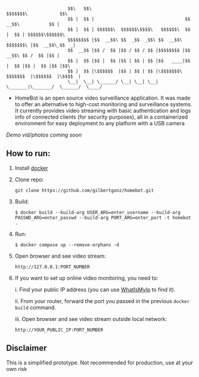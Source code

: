 ```
                       $$\   $$\                                   $$$$$$$\            $$\     
                       $$ |  $$ |                                  $$  __$$\           $$ |    
                       $$ |  $$ | $$$$$$\  $$$$$$\$$$$\   $$$$$$\  $$ |  $$ | $$$$$$\$$$$$$\   
                       $$$$$$$$ |$$  __$$\ $$  _$$  _$$\ $$  __$$\ $$$$$$$\ |$$  __$$\_$$  _|  
                       $$  __$$ |$$ /  $$ |$$ / $$ / $$ |$$$$$$$$ |$$  __$$\ $$ /  $$ |$$ |    
                       $$ |  $$ |$$ |  $$ |$$ | $$ | $$ |$$   ____|$$ |  $$ |$$ |  $$ |$$ |$$\ 
                       $$ |  $$ |\$$$$$$  |$$ | $$ | $$ |\$$$$$$$\ $$$$$$$  |\$$$$$$  |\$$$$  |
                       \__|  \__| \______/ \__| \__| \__| \_______|\_______/  \______/  \____/
```
 
 - HomeBot is an open source video surveillance application. It was made to offer an alternative to high-cost monitoring and surveillance systems. It currently provides video streaming with basic authentication and logs info of connected clients (for security purposes), all in a containerized environment for easy deployment to any platform with a USB camera

*Demo vid/photos coming soon*

## How to run:
1. Install [docker](https://docs.docker.com/engine/install/)

2. Clone repo:
    ```
    git clone https://github.com/gilbertgonz/homebot.git
    ```

2. Build:
    ```
    $ docker build --build-arg USER_ARG=enter_username --build-arg PASSWD_ARG=enter_passwd --build-arg PORT_ARG=enter_port -t homebot  .
    ```

3. Run:
    ```
    $ docker compose up --remove-orphans -d
    ```

4. Open browser and see video stream:
    ```
    http://127.0.0.1:PORT_NUMBER
    ```

6. If you want to set up online video monitoring, you need to:
    
    i. Find your public IP address (you can use [WhatIsMyIp](https://whatismyipaddress.com/) to find it).
    
    ii. From your router, forward the port you passed in the previous `docker build` command. 

    iii.  Open browser and see video stream outside local network:
    ```
    http://YOUR_PUBLIC_IP:PORT_NUMBER
    ```

 ## Disclaimer
 This is a simplified prototype. Not recommended for production, use at your own risk
